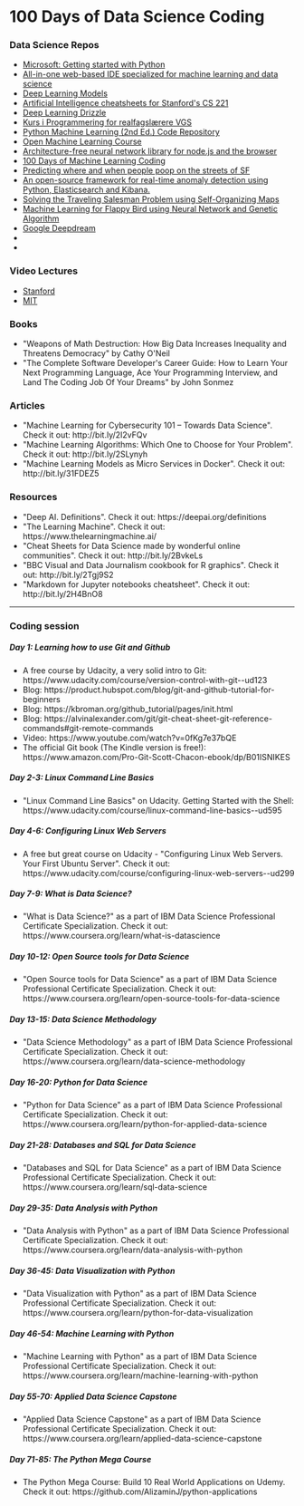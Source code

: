 <h1> 100 Days of Data Science Coding </h1>
<h3>Data Science Repos </h3>
<ul>
  <li><a href="https://github.com/AlizaminJ/c9-python-getting-started">Microsoft: Getting started with Python</a></li>
  <li>
     <a href="https://github.com/AlizaminJ/ml-workspace">All-in-one web-based IDE specialized for machine learning and data science</a>
  </li>
  <li>
    <a href="https://github.com/AlizaminJ/deeplearning-models">Deep Learning Models</a>
  </li>
    <li>
    <a href="https://github.com/AlizaminJ/stanford-cs-221-artificial-intelligence">Artificial Intelligence cheatsheets for Stanford's CS 221</a>
  </li>
    <li>
    <a href="https://github.com/AlizaminJ/deep-learning-drizzle">Deep Learning Drizzle</a>
  </li>
    <li>
    <a href="https://github.com/AlizaminJ/vgs">Kurs i Programmering for realfagslærere VGS</a>
  </li>
    <li>
    <a href="https://github.com/AlizaminJ/python-machine-learning-book-2nd-edition">Python Machine Learning (2nd Ed.) Code Repository</a>
  </li>
    <li>
    <a href="https://github.com/AlizaminJ/mlcourse.ai">Open Machine Learning Course</a>
  </li>
    <li>
    <a href="https://github.com/AlizaminJ/synaptic">Architecture-free neural network library for node.js and the browser</a>
  </li>
    <li>
    <a href="https://github.com/AlizaminJ/100-Days-Of-ML-Code">100 Days of Machine Learning Coding</a>
  </li>
    <li><a href="https://github.com/AlizaminJ/everyone-poops">Predicting where and when people poop on the streets of SF</a></li>
    <li><a href="https://github.com/AlizaminJ/datastream.io">An open-source framework for real-time anomaly detection using Python, Elasticsearch and Kibana.</a></li>
    <li><a href="https://github.com/AlizaminJ/som-tsp">Solving the Traveling Salesman Problem using Self-Organizing Maps</a></li>
    <li><a href="https://github.com/AlizaminJ/Machine-Learning-Flappy-Bird">Machine Learning for Flappy Bird using Neural Network and Genetic Algorithm</a></li>
    <li><a href="https://github.com/AlizaminJ/deepdream">Google Deepdream</a></li>
  <li><a href=""></a></li>
  <li><a href=""></a></li>
</ul>

<h3>Video Lectures </h3>
<ul>
  <li><a href="https://www.youtube.com/user/stanfordonline/playlists">Stanford</a></li>
  <li><a href="https://www.youtube.com/user/MIT/playlists">MIT</a></li>
</ul>

<h3>Books </h3>
<ul>
  <li>
    "Weapons of Math Destruction: How Big Data Increases Inequality and Threatens Democracy" by Cathy O'Neil
  </li>
  <li>
    "The Complete Software Developer's Career Guide: How to Learn Your Next Programming Language, Ace Your Programming Interview, and Land The Coding Job Of Your Dreams" by John Sonmez
  </li>
</ul>
<h3>Articles</h3>
<ul>
  <li>
    "Machine Learning for Cybersecurity 101 – Towards Data Science". Check it out: http://bit.ly/2I2vFQv
  </li>
 <li>
    "Machine Learning Algorithms: Which One to Choose for Your Problem". Check it out: http://bit.ly/2SLynyh
  </li>
   <li>
    "Machine Learning Models as Micro Services in Docker". Check it out: http://bit.ly/31FDEZ5
  </li>
</ul>

<h3>Resources</h3>
<ul>
   <li>
    "Deep AI. Definitions". Check it out: https://deepai.org/definitions
  </li>
   <li>
    "The Learning Machine". Check it out: https://www.thelearningmachine.ai/
  </li>
  <li>
    "Cheat Sheets for Data Science made by wonderful online communities". Check it out: http://bit.ly/2BvkeLs
  </li>
  <li>
    "BBC Visual and Data Journalism cookbook for R graphics". Check it out: http://bit.ly/2Tgj9S2
  </li>
  <li>
   "Markdown for Jupyter notebooks cheatsheet". Check it out: http://bit.ly/2H4BnO8 
   </li>
</ul>
<hr>

<h3>Coding session</h3>
<h5> Day 1: Learning how to use Git and Github</h5>
<ul>
<li> A free course by Udacity, a very solid intro to Git: https://www.udacity.com/course/version-control-with-git--ud123 </li> 
<li> Blog: https://product.hubspot.com/blog/git-and-github-tutorial-for-beginners </li>
<li> Blog: https://kbroman.org/github_tutorial/pages/init.html </li>
<li> Blog: https://alvinalexander.com/git/git-cheat-sheet-git-reference-commands#git-remote-commands </li>
<li> Video: https://www.youtube.com/watch?v=0fKg7e37bQE </li>
<li> The official Git book (The Kindle version is free!): https://www.amazon.com/Pro-Git-Scott-Chacon-ebook/dp/B01ISNIKES </li>
</ul>

<h5> Day 2-3: Linux Command Line Basics </h5>
<ul>
<li>"Linux Command Line Basics" on Udacity. Getting Started with the Shell: https://www.udacity.com/course/linux-command-line-basics--ud595</li>
</ul>

<h5> Day 4-6: Configuring Linux Web Servers </h5>
<ul>
<li>
A free but great course on Udacity - "Configuring Linux Web Servers. Your First Ubuntu Server". Check it out: https://www.udacity.com/course/configuring-linux-web-servers--ud299
</li>
</ul>

<h5> Day 7-9: What is Data Science? </h5>
<ul>
<li>
"What is Data Science?" as a part of  IBM Data Science Professional Certificate Specialization. Check it out: https://www.coursera.org/learn/what-is-datascience
</li>
</ul>

<h5> Day 10-12: Open Source tools for Data Science </h5>
<ul>
<li>
"Open Source tools for Data Science" as a part of  IBM Data Science Professional Certificate Specialization. Check it out: https://www.coursera.org/learn/open-source-tools-for-data-science
</li>
</ul>
 
<h5> Day 13-15: Data Science Methodology </h5>
<ul>
<li>
"Data Science Methodology" as a part of  IBM Data Science Professional Certificate Specialization. Check it out: https://www.coursera.org/learn/data-science-methodology
</li>
</ul>

<h5> Day 16-20: Python for Data Science </h5> 
<ul>
<li>
"Python for Data Science" as a part of IBM Data Science Professional Certificate Specialization. Check it out: https://www.coursera.org/learn/python-for-applied-data-science
</li>
</ul>

<h5> Day 21-28: Databases and SQL for Data Science</h5>
<ul>
<li>
"Databases and SQL for Data Science" as a part of IBM Data Science Professional Certificate Specialization. Check it out: https://www.coursera.org/learn/sql-data-science
</li>
</ul>

<h5> Day 29-35: Data Analysis with Python </h5> 
<ul>
<li>
"Data Analysis with Python" as a part of IBM Data Science Professional Certificate Specialization. 
Check it out: https://www.coursera.org/learn/data-analysis-with-python
</li>
</ul>

<h5> Day 36-45: Data Visualization with Python </h5>
<ul>
<li>
"Data Visualization with Python" as a part of IBM Data Science Professional Certificate Specialization. 
Check it out: https://www.coursera.org/learn/python-for-data-visualization
</li>
</ul>

<h5> Day 46-54: Machine Learning with Python </h5>
<ul>
<li>
"Machine Learning with Python" as a part of IBM Data Science Professional Certificate Specialization. 
Check it out: https://www.coursera.org/learn/machine-learning-with-python
</li>
</ul>

<h5> Day 55-70: Applied Data Science Capstone </h5>
<ul>
<li>
"Applied Data Science Capstone" as a part of IBM Data Science Professional Certificate Specialization. 
Check it out: https://www.coursera.org/learn/applied-data-science-capstone
</li>
</ul>

<h5> Day 71-85: The Python Mega Course </h5>
<ul>
<li>
The Python Mega Course: Build 10 Real World Applications on Udemy. Check it out: https://github.com/AlizaminJ/python-applications
</li>
</ul>



